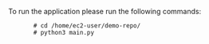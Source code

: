 To run the application please run the following commands:

           # cd /home/ec2-user/demo-repo/
           # python3 main.py
            